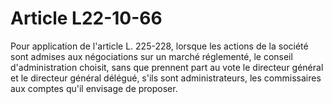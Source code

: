 # Article L22-10-66

Pour application de l'article L. 225-228, lorsque les actions de la société sont admises aux négociations sur un marché réglementé, le conseil d'administration choisit, sans que prennent part au vote le directeur général et le directeur général délégué, s'ils sont administrateurs, les commissaires aux comptes qu'il envisage de proposer.
